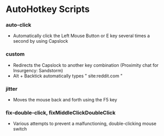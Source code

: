 # AutoHotkey Scripts

### auto-click
* Automatically click the Left Mouse Button or E key several times a second by using Capslock

### custom
* Redirects the Capslock to another key combination (Proximity chat for Insurgency: Sandstorm)
* Alt + Backtick automatically types " site:reddit.com "

### jitter
* Moves the mouse back and forth using the F5 key

### fix-double-click, fixMiddleClickDoubleClick
* Various attempts to prevent a malfunctioning, double-clicking mouse switch
